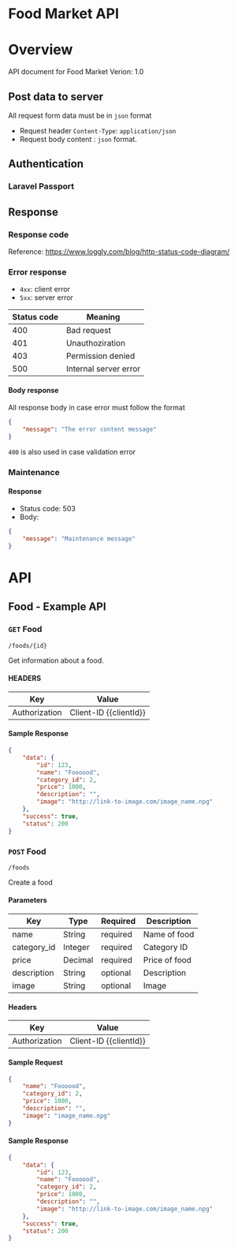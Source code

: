 Food Market API
=======

# Overview

API document for Food Market
Verion: 1.0

## Post data to server
All request form data must be in `json` format

- Request header `Content-Type`: `application/json`
- Request body content : `json` format.

## Authentication

### Laravel Passport

## Response

### Response code
Reference: https://www.loggly.com/blog/http-status-code-diagram/


### Error response

- `4xx`: client error
- `5xx`: server error

|Status code| Meaning|
|---|---|
|400|Bad request|
|401|Unauthoziration|
|403|Permission denied|
|500|Internal server error|

#### Body response
All response body in case error must follow the format
```json
{
    "message": "The error content message"
}
```

`400` is also used in case validation error

### Maintenance

#### Response
- Status code: 503
- Body:
```json
{
    "message": "Maintenance message"
}
```
# API
## Food - Example API

### `GET` Food
```
/foods/{id}
```
Get information about a food.

#### HEADERS

| Key | Value |
|---|---|
|Authorization|Client-ID {{clientId}}

#### Sample Response
```json
{
    "data": {
        "id": 123,
        "name": "Foooood",
        "category_id": 2,
        "price": 1000,
        "description": "",
        "image": "http://link-to-image.com/image_name.npg"
    },
    "success": true,
    "status": 200
}
```

### `POST` Food
```
/foods
```
Create a food

#### Parameters
| Key | Type | Required | Description |
|---|---|---|---|
| name | String | required | Name of food |
| category_id | Integer | required | Category ID |
| price | Decimal | required | Price of food |
| description | String | optional | Description |
| image | String | optional | Image |

#### Headers

| Key | Value |
|---|---|
|Authorization|Client-ID {{clientId}}

#### Sample Request
```json
{
    "name": "Foooood",
    "category_id": 2,
    "price": 1000,
    "description": "",
    "image": "image_name.npg"
}
```

#### Sample Response
```json
{
    "data": {
        "id": 123,
        "name": "Foooood",
        "category_id": 2,
        "price": 1000,
        "description": "",
        "image": "http://link-to-image.com/image_name.npg"
    },
    "success": true,
    "status": 200
}
```

